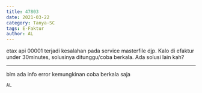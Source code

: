 ```yaml
---
title: 47803
date: 2021-03-22
category: Tanya-SC
tags: E-Faktur
author: AL
---
```


etax api 00001 terjadi kesalahan pada service masterfile djp. Kalo di efaktur under 30minutes, solusinya ditunggu/coba berkala. Ada solusi lain kah?

---

blm ada info error kemungkinan coba berkala saja

`AL`
